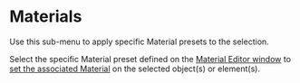 # Materials

Use this sub-menu to apply specific Material presets to the selection.

Select the specific Material preset defined on the [Material Editor window](material-tools.md) to [set the associated Material](material-tools.md#apply) on the selected object(s) or element(s).
